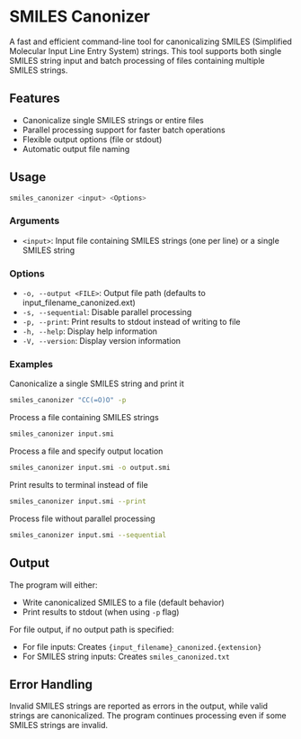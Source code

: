 # SMILES Canonizer

A fast and efficient command-line tool for canonicalizing SMILES (Simplified Molecular Input Line Entry System) strings. This tool supports both single SMILES string input and batch processing of files containing multiple SMILES strings.

## Features

- Canonicalize single SMILES strings or entire files
- Parallel processing support for faster batch operations
- Flexible output options (file or stdout)
- Automatic output file naming

## Usage

```bash
smiles_canonizer <input> <Options>
```
### Arguments

- `<input>`: Input file containing SMILES strings (one per line) or a single SMILES string

### Options

- `-o, --output <FILE>`: Output file path (defaults to input_filename_canonized.ext)
- `-s, --sequential`: Disable parallel processing
- `-p, --print`: Print results to stdout instead of writing to file
- `-h, --help`: Display help information
- `-V, --version`: Display version information

### Examples

Canonicalize a single SMILES string and print it
```bash
smiles_canonizer "CC(=O)O" -p
```
Process a file containing SMILES strings
```bash
smiles_canonizer input.smi
```
Process a file and specify output location
```bash
smiles_canonizer input.smi -o output.smi
```
Print results to terminal instead of file
```bash
smiles_canonizer input.smi --print
```
Process file without parallel processing
```bash
smiles_canonizer input.smi --sequential
```

## Output

The program will either:
- Write canonicalized SMILES to a file (default behavior)
- Print results to stdout (when using `-p` flag)

For file output, if no output path is specified:
- For file inputs: Creates `{input_filename}_canonized.{extension}`
- For SMILES string inputs: Creates `smiles_canonized.txt`

## Error Handling

Invalid SMILES strings are reported as errors in the output, while valid strings are canonicalized. The program continues processing even if some SMILES strings are invalid.
